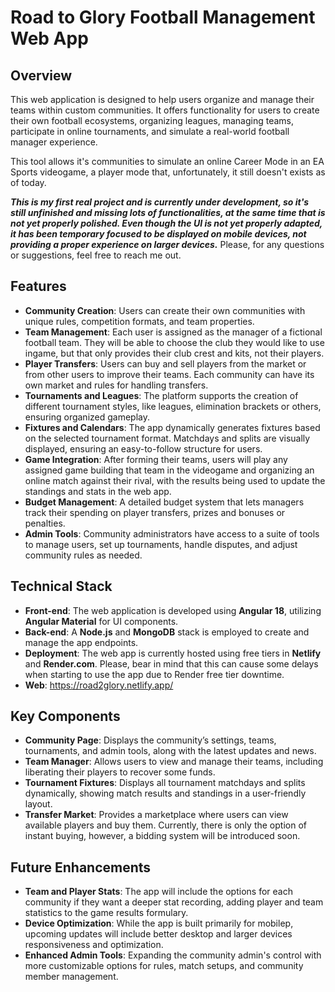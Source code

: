 # Road to Glory Football Management Web App

## Overview

This web application is designed to help users organize and manage their teams within custom communities. It offers functionality for users to create their own football ecosystems, organizing leagues, managing teams, participate in online tournaments, and simulate a real-world football manager experience.

This tool allows it's communities to simulate an online Career Mode in an EA Sports videogame, a player mode that, unfortunately, it still doesn't exists as of today.

***This is my first real project and is currently under development, so it's still unfinished and missing lots of functionalities, at the same time that is not yet properly polished. Even though the UI is not yet properly adapted, it has been temporary focused to be displayed on mobile devices, not providing a proper experience on larger devices.*** Please, for any questions or suggestions, feel free to reach me out.

## Features

- **Community Creation**: Users can create their own communities with unique rules, competition formats, and team properties.
- **Team Management**: Each user is assigned as the manager of a fictional football team. They will be able to choose the club they would like to use ingame, but that only provides their club crest and kits, not their players. 
- **Player Transfers**: Users can buy and sell players from the market or from other users to improve their teams. Each community can have its own market and rules for handling transfers.
- **Tournaments and Leagues**: The platform supports the creation of different tournament styles, like leagues, elimination brackets or others, ensuring organized gameplay.
- **Fixtures and Calendars**: The app dynamically generates fixtures based on the selected tournament format. Matchdays and splits are visually displayed, ensuring an easy-to-follow structure for users.
- **Game Integration**: After forming their teams, users will play any assigned game building that team in the videogame and organizing an online match against their rival, with the results being used to update the standings and stats in the web app.
- **Budget Management**: A detailed budget system that lets managers track their spending on player transfers, prizes and bonuses or penalties.
- **Admin Tools**: Community administrators have access to a suite of tools to manage users, set up tournaments, handle disputes, and adjust community rules as needed.

## Technical Stack

- **Front-end**: The web application is developed using **Angular 18**, utilizing **Angular Material** for UI components.
- **Back-end**: A **Node.js** and **MongoDB** stack is employed to create and manage the app endpoints.
- **Deployment**: The web app is currently hosted using free tiers in **Netlify** and **Render.com**. Please, bear in mind that this can cause some delays when starting to use the app due to Render free tier downtime.
- **Web**: https://road2glory.netlify.app/

## Key Components

- **Community Page**: Displays the community’s settings, teams, tournaments, and admin tools, along with the latest updates and news.
- **Team Manager**: Allows users to view and manage their teams, including liberating their players to recover some funds.
- **Tournament Fixtures**: Displays all tournament matchdays and splits dynamically, showing match results and standings in a user-friendly layout.
- **Transfer Market**: Provides a marketplace where users can view available players and buy them. Currently, there is only the option of instant buying, however, a bidding system will be introduced soon.

## Future Enhancements

- **Team and Player Stats**: The app will include the options for each community if they want a deeper stat recording, adding player and team statistics to the game results formulary.
- **Device Optimization**: While the app is built primarily for mobilep, upcoming updates will include better desktop and larger devices responsiveness and optimization.
- **Enhanced Admin Tools**: Expanding the community admin's control with more customizable options for rules, match setups, and community member management.